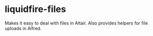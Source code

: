 liquidfire-files
================

Makes it easy to deal with files in Altair. Also provides helpers for file uploads in Alfred.
